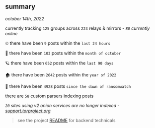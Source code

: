 
## summary
_october 14th, 2022_

currently tracking `125` groups across `223` relays & mirrors - _`80` currently online_

⏲ there have been `9` posts within the `last 24 hours`

🦈 there have been `103` posts within the `month of october`

🪐 there have been `652` posts within the `last 90 days`

🏚 there have been `2642` posts within the `year of 2022`

🦕 there have been `4928` posts `since the dawn of ransomwatch`

there are `58` custom parsers indexing posts

_`20` sites using v2 onion services are no longer indexed - [support.torproject.org](https://support.torproject.org/onionservices/v2-deprecation/)_

> see the project [README](https://github.com/joshhighet/ransomwatch#ransomwatch--) for backend technicals

